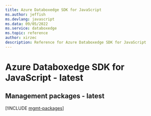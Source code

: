 ```yaml
---
title: Azure Databoxedge SDK for JavaScript
ms.author: jeffish
ms.devlang: javascript
ms.data: 09/05/2022
ms.service: databoxedge
ms.topic: reference
author: xirzec
description: Reference for Azure Databoxedge SDK for JavaScript
---
```

# Azure Databoxedge SDK for JavaScript - latest

## Management packages - latest
[!INCLUDE [mgmt-packages](databoxedge-mgmt-index.md)]